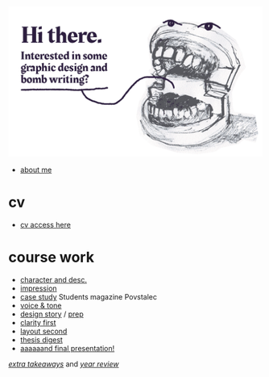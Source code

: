 ![homepage](07-homepage/homepage-ajovt.gif)

- [about me](03-aboutness/index.md)

# cv
- [cv access here](04-experience/index.md)

# course work
- [character and desc.](/01-character-description/index.md)
- [impression](/02-impression/index.md)
- [case study](/03-aboutness/case-study.md) Students magazine Povstalec
- [voice & tone](/05-voice-tone/index.md)
- [design story](06-storytelling/index.md) / [prep](https://www.notion.so/Presentation-prep-ideas-bad904d599aa45e39f40585ea9fe3c86)
- [clarity first](/08-clarity-first/index.md)
- [layout second](/09-layout-second/index.md)
- [thesis digest](/10-thesis-digest/index.md)
- [aaaaaand final presentation!](/11-presentation/index.md)

[*extra takeaways*](/extra-takeaways/index.md) and [*year review*](/year-review/index.md)

